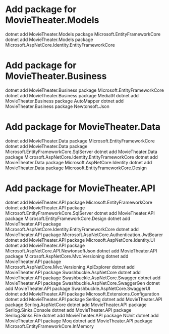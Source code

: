 # Add package for MovieTheater.Models
dotnet add MovieTheater.Models package Microsoft.EntityFrameworkCore
dotnet add MovieTheater.Models package Microsoft.AspNetCore.Identity.EntityFrameworkCore

# Add package for MovieTheater.Business
dotnet add MovieTheater.Business package Microsoft.EntityFrameworkCore
dotnet add MovieTheater.Business package MediatR
dotnet add MovieTheater.Business package AutoMapper
dotnet add MovieTheater.Business package Newtonsoft.Json

# Add package for MovieTheater.Data
dotnet add MovieTheater.Data package Microsoft.EntityFrameworkCore
dotnet add MovieTheater.Data package Microsoft.EntityFrameworkCore.SqlServer
dotnet add MovieTheater.Data package Microsoft.AspNetCore.Identity.EntityFrameworkCore
dotnet add MovieTheater.Data package Microsoft.AspNetCore.Identity
dotnet add MovieTheater.Data package Microsoft.EntityFrameworkCore.Design

# Add package for MovieTheater.API
dotnet add MovieTheater.API package Microsoft.EntityFrameworkCore
dotnet add MovieTheater.API package Microsoft.EntityFrameworkCore.SqlServer
dotnet add MovieTheater.API package Microsoft.EntityFrameworkCore.Design
dotnet add MovieTheater.API package Microsoft.AspNetCore.Identity.EntityFrameworkCore
dotnet add MovieTheater.API package Microsoft.AspNetCore.Authentication.JwtBearer
dotnet add MovieTheater.API package Microsoft.AspNetCore.Identity.UI
dotnet add MovieTheater.API package Microsoft.AspNetCore.API.NewtonsoftJson
dotnet add MovieTheater.API package Microsoft.AspNetCore.Mvc.Versioning
dotnet add MovieTheater.API package Microsoft.AspNetCore.Mvc.Versioning.ApiExplorer
dotnet add MovieTheater.API package Swashbuckle.AspNetCore
dotnet add MovieTheater.API package Swashbuckle.AspNetCore.Swagger
dotnet add MovieTheater.API package Swashbuckle.AspNetCore.SwaggerGen
dotnet add MovieTheater.API package Swashbuckle.AspNetCore.SwaggerUI
dotnet add MovieTheater.API package Microsoft.Extensions.Configuration
dotnet add MovieTheater.API package Serilog
dotnet add MovieTheater.API package Serilog.AspNetCore
dotnet add MovieTheater.API package Serilog.Sinks.Console
dotnet add MovieTheater.API package Serilog.Sinks.File
dotnet add MovieTheater.API package NUnit
dotnet add MovieTheater.API package Moq
dotnet add MovieTheater.API package Microsoft.EntityFrameworkCore.InMemory



